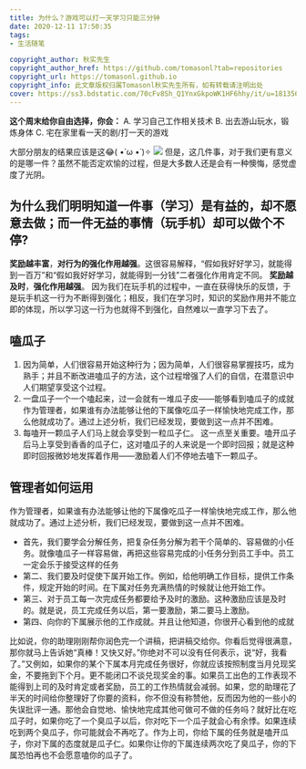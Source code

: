 ```yaml
---
title: 为什么？游戏可以打一天学习只能三分钟
date: 2020-12-11 17:50:35
tags:
- 生活随笔

copyright_author: 秋实先生
copyright_author_href: https://github.com/tomasonl?tab=repositories
copyright_url: https://tomasonl.github.io
copyright_info: 此文章版权归属Tomasonl秋实先生所有，如有转载请注明出处
cover: https://ss3.bdstatic.com/70cFv8Sh_Q1YnxGkpoWK1HF6hhy/it/u=1813564018,1566019229&fm=26&gp=0.jpg
---
```

**这个周末给你自由选择，你会：**
A. 学习自己工作相关技术
B. 出去游山玩水，锻炼身体
C. 宅在家里看一天的剧/打一天的游戏

大部分朋友的结果应该是这😂( •̀ ω •́ )✧
<img src="https://pic1.zhimg.com/9d54466c0161fb7c25a4387941a7e56c_r.jpg">
但是，这几件事，对于我们更有意义的是哪一件？虽然不能否定欢愉的过程，但是大多数人还是会有一种懊悔，感觉虚度了光阴。
## 为什么我们明明知道一件事（学习）是有益的，却不愿意去做；而一件无益的事情（玩手机）却可以做个不停?
**奖励越丰富**，**对行为的强化作用越强**。这很容易解释，“假如我好好学习，就能得到一百万”和“假如我好好学习，就能得到一分钱”二者强化作用肯定不同。
**奖励越及时**，**强化作用越强**。
因为我们在玩手机的过程中，一直在获得快乐的反馈，于是玩手机这一行为不断得到强化；相反，我们在学习时，知识的奖励作用并不能立即的体现，所以学习这一行为也就得不到强化，自然难以一直学习下去了。

## 嗑瓜子
 
1. 因为简单，人们很容易开始这种行为；因为简单，人们很容易掌握技巧，成为熟手；并且不断改进嗑瓜子的方法，这个过程增强了人们的自信，在潜意识中人们期望享受这个过程。
2. 一盘瓜子一个一个嗑起来，过一会就有一堆瓜子皮——能够看到嗑瓜子的成就
 作为管理者，如果谁有办法能够让他的下属像吃瓜子一样愉快地完成工作，那么他就成功了。通过上述分析，我们已经发现，要做到这一点并不困难。
3. 每嗑开一颗瓜子人们马上就会享受到一粒瓜子仁。
这一点至关重要。嗑开瓜子后马上享受到香香的瓜子仁，这对嗑瓜子的人来说是一个即时回报；就是这种即时回报微妙地发挥着作用——激励着人们不停地去嗑下一颗瓜子。

## 管理者如何运用
作为管理者，如果谁有办法能够让他的下属像吃瓜子一样愉快地完成工作，那么他就成功了。通过上述分析，我们已经发现，要做到这一点并不困难。
- 首先，我们要学会分解任务，把复杂任务分解为若干个简单的、容易做的小任务。就像嗑瓜子一样容易做，再把这些容易完成的小任务分到员工手中。员工一定会乐于接受这样的任务
- 第二、我们要及时促使下属开始工作。例如，给他明确工作目标，提供工作条件，规定开始的时间。在下属对任务充满热情的时候就让他开始工作。
- 第三、对于员工每一次完成任务都要给予及时的激励。这种激励应该是及时的。就是说，员工完成任务以后，第一要激励，第二要马上激励。
- 第四、向你的下属展示他的工作成就。并且让他知道，你很开心看到他的成就

比如说，你的助理刚刚帮你润色完一个讲稿，把讲稿交给你。你看后觉得很满意，那你就马上告诉她“真棒！又快又好。”你绝对不可以没有任何表示，说“好，我看了。”又例如，如果你的某个下属本月完成任务很好，你就应该按照制度当月兑现奖金，不要拖到下个月。更不能闭口不谈兑现奖金的事。如果员工出色的工作表现不能得到上司的及时肯定或者奖励，员工的工作热情就会减弱。如果，您的助理花了半天的时间给你整理好了你要的资料，你不但没有称赞他，反而因为他的一些小的失误批评一通。那他会自觉地、愉快地完成其他可做可不做的任务吗？就好比在吃瓜子时，如果你吃了一个臭瓜子以后，你对吃下一个瓜子就会心有余悸。如果连续吃到两个臭瓜子，你可能就会不再吃了。作为上司，你给下属的任务就是嗑开瓜子，你对下属的态度就是瓜子仁。如果你让你的下属连续两次吃了臭瓜子，你的下属恐怕再也不会愿意嗑你的瓜子了。
